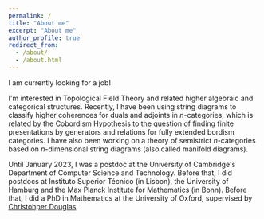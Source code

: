 ```yaml
---
permalink: /
title: "About me"
excerpt: "About me"
author_profile: true
redirect_from: 
  - /about/
  - /about.html
---
```


I am currently looking for a job! 

I'm interested in Topological Field Theory and related higher algebraic and categorical structures. Recently, I have been using string diagrams to classify higher coherences for duals and adjoints in $n$-categories, which is related by the Cobordism Hypothesis to the question of finding finite presentations by generators and relations for fully extended bordism categories. I have also been working on a theory of semistrict $n$-categories based on $n$-dimensional string diagrams (also called manifold diagrams).

 Until January 2023, I was a postdoc at the University of Cambridge's Department of Computer Science and Technology. Before that, I did postdocs at Instituto Superior Técnico (in Lisbon), the University of Hamburg and the Max Planck Institute for Mathematics (in Bonn). Before that, I did a PhD in Mathematics at the University of Oxford, supervised by [Christohper Douglas](https://www.christopherleedouglas.com/).
